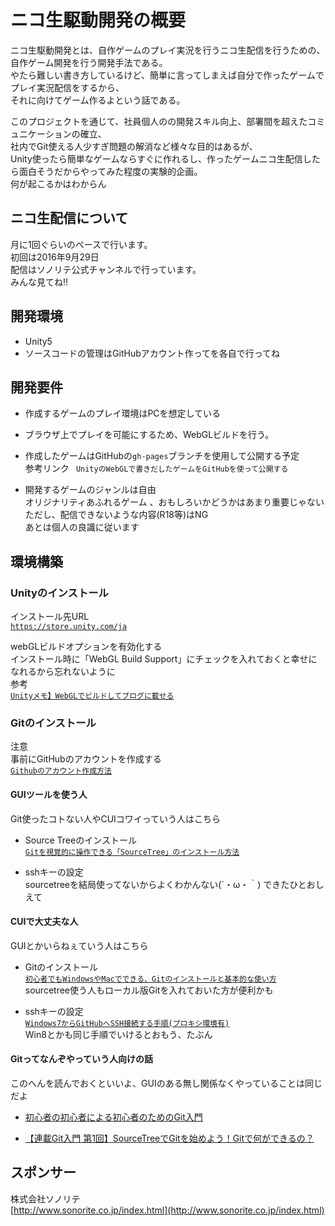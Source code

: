# ニコ生駆動開発の概要

ニコ生駆動開発とは、自作ゲームのプレイ実況を行うニコ生配信を行うための、自作ゲーム開発を行う開発手法である。   
やたら難しい書き方しているけど、簡単に言ってしまえば自分で作ったゲームでプレイ実況配信をするから、  
それに向けてゲーム作るよという話である。   

このプロジェクトを通じて、社員個人のの開発スキル向上、部署間を超えたコミュニケーションの確立、  
社内でGit使える人少すぎ問題の解消など様々な目的はあるが、  
Unity使ったら簡単なゲームならすぐに作れるし、作ったゲームニコ生配信したら面白そうだからやってみた程度の実験的企画。  
何が起こるかはわからん  
## ニコ生配信について
月に1回ぐらいのペースで行います。  
初回は2016年9月29日  
配信は<a url=http://ch.nicovideo.jp/sonorite/live>ソノリテ公式チャンネル</a>で行っています。  
みんな見てね!!


## 開発環境
- Unity5
- ソースコードの管理はGitHubアカウント作ってを各自で行ってね


## 開発要件
- 作成するゲームのプレイ環境はPCを想定している
 - ブラウザ上でプレイを可能にするため、WebGLビルドを行う。
 - 作成したゲームはGitHubの`gh-pages`ブランチを使用して公開する予定  
 参考リンク  <a url=http://qiita.com/tanaka_lit/items/c32760e1cc2ba01e8f9a>` UnityのWebGLで書きだしたゲームをGitHubを使って公開する` </a>   


- 開発するゲームのジャンルは自由  
  オリジナリティあふれるゲーム 、おもしろいかどうかはあまり重要じゃない   
    ただし、配信できないような内容(R18等)はNG  
    あとは個人の良識に従います

## 環境構築
### Unityのインストール
インストール先URL  
[`https://store.unity.com/ja`](https://store.unity.com/ja)  

webGLビルドオプションを有効化する  
インストール時に「WebGL Build Support」にチェックを入れておくと幸せになれるから忘れないように  
参考  
[`Unityメモ】WebGLでビルドしてブログに載せる`](http://b-shiki.hatenablog.com/entry/2016/01/12/034021)  


### Gitのインストール  
注意  
事前にGitHubのアカウントを作成する  
 [`Githubのアカウント作成方法`](http://qiita.com/rshibasa/items/f62db870ed573ca4dced)  

#### GUIツールを使う人  
Git使ったコトない人やCUIコワイっていう人はこちら
- Source Treeのインストール  
  [`Gitを視覚的に操作できる「SourceTree」のインストール方法`](http://nelog.jp/sourcetree)  

- sshキーの設定  
  sourcetreeを結局使ってないからよくわかんない(´・ω・｀)  できたひとおしえて

#### CUIで大丈夫な人
GUIとかいらねぇていう人はこちら
- Gitのインストール  
[`初心者でもWindowsやMacでできる、Gitのインストールと基本的な使い方`](http://www.atmarkit.co.jp/ait/articles/1603/31/news026.html)  
sourcetree使う人もローカル版Gitを入れておいた方が便利かも

- sshキーの設定  
  [`Windows7からGitHubへSSH接続する手順(プロキシ環境有)`](http://qiita.com/bu-son/items/2efc10a18d7a46f14555)  
  Win8とかも同じ手順でいけるとおもう、たぶん

#### Gitってなんぞやっていう人向けの話
このへんを読んでおくといいよ、GUIのある無し関係なくやっていることは同じだよ  
  - [初心者の初心者による初心者のためのGit入門](http://qiita.com/novl/items/5491b4bb87170aa58a2e)    

- [【連載Git入門 第1回】SourceTreeでGitを始めよう！Gitで何ができるの？](http://naichilab.blogspot.jp/2014/01/git-1sourcetreegitgit.html)  

## スポンサー
株式会社ソノリテ  
[http://www.sonorite.co.jp/index.html](http://www.sonorite.co.jp/index.html)  
